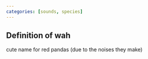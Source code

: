 ```yaml
---
categories: [sounds, species]
---
```


## Definition of wah

cute name for red pandas (due to the noises they make)

